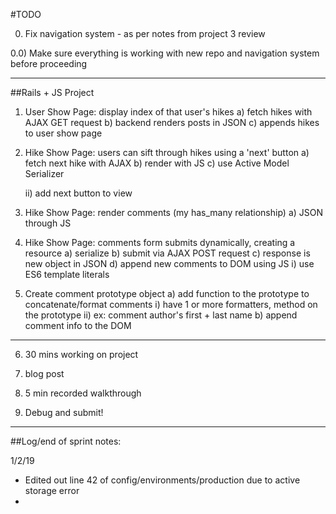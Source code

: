 #TODO

0) Fix navigation system - as per notes from project 3 review

0.0) Make sure everything is working with new repo and navigation system before proceeding
  <!-- a) New ENV file
  b) database -->

-----------------------------------------
##Rails + JS Project

1) User Show Page: display index of that user's hikes
  a) fetch hikes with AJAX GET request
  b) backend renders posts in JSON
  c) appends hikes to user show page

2) Hike Show Page: users can sift through hikes using a 'next' button
  a) fetch next hike with AJAX
  b) render with JS
  c) use Active Model Serializer
    <!-- i) add AMS gem -->
    ii) add next button to view

3) Hike Show Page: render comments (my has_many relationship)
  a) JSON through JS

4) Hike Show Page: comments form submits dynamically, creating a resource
  a) serialize
  b) submit via AJAX POST request
  c) response is new object in JSON
  d) append new comments to DOM using JS
    i) use ES6 template literals

5) Create comment prototype object
  a) add function to the prototype to concatenate/format comments
    i) have 1 or more formatters, method on the prototype
    ii) ex: comment author's first + last name
  b) append comment info to the DOM
------------------------------------------
6) 30 mins working on project

7) blog post

8) 5 min recorded walkthrough

9) Debug and submit!
-------------------------------------------
##Log/end of sprint notes:

1/2/19
* Edited out line 42 of config/environments/production due to active storage error
* 
